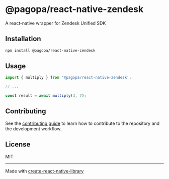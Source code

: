 # @pagopa/react-native-zendesk

A react-native wrapper for Zendesk Unified SDK

## Installation

```sh
npm install @pagopa/react-native-zendesk
```

## Usage

```js
import { multiply } from '@pagopa/react-native-zendesk';

// ...

const result = await multiply(3, 7);
```

## Contributing

See the [contributing guide](CONTRIBUTING.md) to learn how to contribute to the repository and the development workflow.

## License

MIT

---

Made with [create-react-native-library](https://github.com/callstack/react-native-builder-bob)
